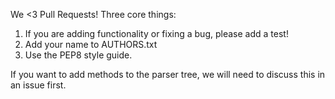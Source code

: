 We <3 Pull Requests! Three core things:

 1. If you are adding functionality or fixing a bug, please add a test!
 2. Add your name to AUTHORS.txt
 3. Use the PEP8 style guide.

 If you want to add methods to the parser tree, we will need to discuss this in
 an issue first.
